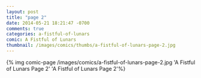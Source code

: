 ```yaml
---
layout: post
title: "page 2"
date: 2014-05-21 18:21:47 -0700
comments: true
categories: a-fistful-of-lunars
comic: A Fistful of Lunars
thumbnail: /images/comics/thumbs/a-fistful-of-lunars-page-2.jpg
---
```


{% img comic-page /images/comics/a-fistful-of-lunars-page-2.jpg 'A Fistful of Lunars Page 2' 'A Fistful of Lunars Page 2'%}
